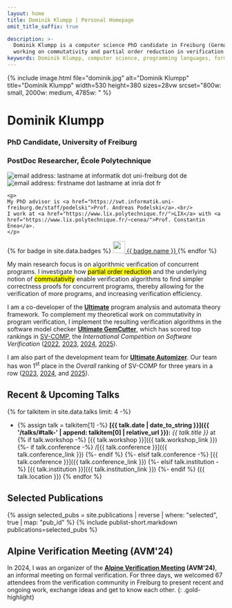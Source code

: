 ```yaml
---
layout: home
title: Dominik Klumpp | Personal Homepage
omit_title_suffix: true

description: >-
  Dominik Klumpp is a computer science PhD candidate in Freiburg (Germany),
  working on commutativity and partial order reduction in verification of concurrent programs.
keywords: Dominik Klumpp, computer science, programming languages, formal methods, verification, commutativity, partial order reduction
---
```


<div id="banner">
  {% include image.html file="dominik.jpg" alt="Dominik Klumpp" title="Dominik Klumpp" width=530 height=380 sizes=28vw srcset="800w: small, 2000w: medium, 4785w: " %}
  <div id="main-info">
    <h1>Dominik Klumpp</h1>
    <h3>PhD Candidate, University of Freiburg</h3>
    <h3>PostDoc Researcher, &Eacute;cole Polytechnique</h3>
    <img alt="email address: lastname at informatik dot uni-freiburg dot de" class="mail" src="{{ '/images/mail_ufr.png' | relative_url }}" /><br/>
    <img alt="email address: firstname dot lastname at inria dot fr" class="mail" src="{{ '/images/mail_inria.png' | relative_url }}" />
    
    <p>
    My PhD advisor is <a href="https://swt.informatik.uni-freiburg.de/staff/podelski">Prof. Andreas Podelski</a>.<br/>
    I work at <a href="https://www.lix.polytechnique.fr/">LIX</a> with <a href="https://www.lix.polytechnique.fr/~cenea/">Prof. Constantin Enea</a>.
    </p>
  </div>
  <script type="application/ld+json">
{
  "@context": "http://schema.org/",
  "@type": "Person",

  "name": "Dominik Klumpp",
  "image": "https://dominik-klumpp.net/images/dominik.jpg",
  "jobTitle": "PhD candidate",
  "url": "https://dominik-klumpp.net",

  "affiliation" : {
    "@type": "CollegeOrUniversity",
    "@id": "https://uni-freiburg.de/",
    "name": "University of Freiburg",
    "address": "Germany"
  },
  "worksFor": {
    "@type": "ResearchOrganization",
    "name": "Chair for Software Engineering",
    "url": "https://swt.informatik.uni-freiburg.de/",
    "parentOrganization": { "@id": "https://uni-freiburg.de/" }
  },
  "colleague": {
    "@type": "Person",
    "familyName": "Podelski",
    "givenName": "Andreas",
    "jobTitle": "Professor",
    "url": "https://swt.informatik.uni-freiburg.de/staff/podelski"
  }
}
  </script>
</div>
<div id="badges">
{% for badge in site.data.badges %}
  <a class="badge" rel="me" target="_blank" href="{{ badge.link }}" title="{{ badge.name }}">
    <img src="{{ '/images/' | append: badge.icon | relative_url }}" width="28" height="28" alt="" />
    <span class="badge-label">{{ badge.name }}</span>
  </a>
{% endfor %}
</div>

My main research focus is on algorithmic verification of concurrent programs.
I investigate how <mark>partial order reduction</mark>
and the underlying notion of <mark>commutativity</mark>
enable verification algorithms to find simpler correctness proofs for concurrent programs,
thereby allowing for the verification of more programs,
and increasing verification efficiency.

I am a co-developer of the [**Ultimate**](https://ultimate-pa.org/) program analysis and automata theory framework.
To complement my theoretical work on commutativity in program verification, I implement the resulting verification algorithms in the software model checker [**Ultimate GemCutter**](https://ultimate-pa.org/?ui=tool&tool=gemcutter),
which has scored top rankings in [SV-COMP](https://sv-comp.sosy-lab.org/), the _International Competition on Software Verification_ ([2022](https://sv-comp.sosy-lab.org/2022/results/results-verified/), [2023](https://sv-comp.sosy-lab.org/2023/results/results-verified/), [2024](https://sv-comp.sosy-lab.org/2024/results/results-verified/), [2025](https://sv-comp.sosy-lab.org/2025/results/results-verified/)).

I am also part of the development team for [**Ultimate Automizer**](https://ultimate-pa.org/?ui=tool&tool=automizer).
Our team has won 1<sup>st</sup> place in the _Overall_ ranking of SV-COMP for three years in a row ([2023](https://sv-comp.sosy-lab.org/2023/results/results-verified/), [2024](https://sv-comp.sosy-lab.org/2024/results/results-verified/), and [2025](https://sv-comp.sosy-lab.org/2023/results/results-verified/)).

## Recent & Upcoming Talks

{% for talkitem in site.data.talks limit: 4 -%}
- {% assign talk = talkitem[1] -%}
  **[{{ talk.date | date_to_string }}]({{ '/talks/#talk-' | append: talkitem[0] | relative_url }}):** _{{ talk.title }}_
  at {% if talk.workshop -%}
    [{{ talk.workshop }}]({{ talk.workshop_link }})
    {%- if talk.conference -%} /[{{ talk.conference }}]({{ talk.conference_link }}) {%- endif %}
  {%- elsif talk.conference -%}
    [{{ talk.conference }}]({{ talk.conference_link }})
  {%- elsif talk.institution -%}
    [{{ talk.institution }}]({{ talk.institution_link }})
  {%- endif %} ({{ talk.location }})
{% endfor %}

## Selected Publications

{% assign selected_pubs = site.publications | reverse | where: "selected", true | map: "pub_id" %}
{% include publist-short.markdown publications=selected_pubs %}

## Alpine Verification Meeting (AVM'24)

In 2024, I was an organizer of the **[Alpine Verification Meeting](https://avm2024.informatik.uni-freiburg.de/) (AVM'24)**,
an informal meeting on formal verification.
For three days, we welcomed 67 attendees from the verification community in Freiburg to present recent and ongoing work, exchange ideas and get to know each other.
{: .gold-highlight}
